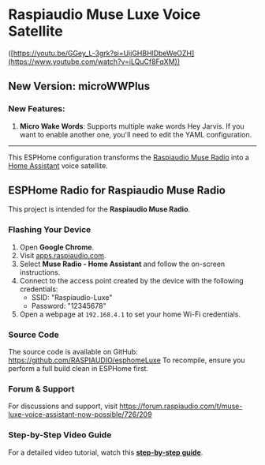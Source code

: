 # Raspiaudio Muse Luxe Voice Satellite

([https://youtu.be/GGey_L-3grk?si=UijGHBHlDbeWeOZH](https://www.youtube.com/watch?v=iLQuCf8FqXM))



## New Version: microWWPlus

### New Features:

1. **Micro Wake Words**: Supports multiple wake words Hey Jarvis. If you want to enable another one, you'll need to edit the YAML configuration.
   


---

This ESPHome configuration transforms the [Raspiaudio Muse Radio](https://raspiaudio.com/product/muse-radio/) into a [Home Assistant](https://www.home-assistant.io/) voice satellite.

## ESPHome Radio for Raspiaudio Muse Radio

This project is intended for the **Raspiaudio Muse Radio**.

### Flashing Your Device

1. Open **Google Chrome**.
2. Visit [apps.raspiaudio.com](https://apps.raspiaudio.com).
3. Select **Muse Radio - Home Assistant** and follow the on-screen instructions.
4. Connect to the access point created by the device with the following credentials:
   - SSID: "Raspiaudio-Luxe"
   - Password: "12345678"
5. Open a webpage at `192.168.4.1` to set your home Wi-Fi credentials.

### Source Code

The source code is available on GitHub: https://github.com/RASPIAUDIO/esphomeLuxe To recompile, ensure you perform a full build clean in ESPHome first.

### Forum & Support

For discussions and support, visit https://forum.raspiaudio.com/t/muse-luxe-voice-assistant-now-possible/726/209

### Step-by-Step Video Guide

For a detailed video tutorial, watch this [**step-by-step guide**](https://youtu.be/QDDjXAWuk0E). 
